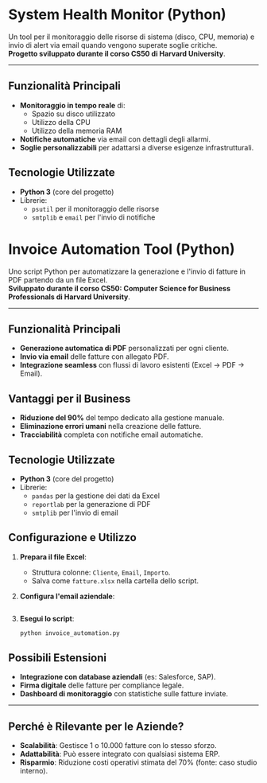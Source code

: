 # System Health Monitor (Python)

Un tool per il monitoraggio delle risorse di sistema (disco, CPU, memoria) e invio di alert via email quando vengono superate soglie critiche.  
**Progetto sviluppato durante il corso CS50 di Harvard University**.

---

##  Funzionalità Principali  
- **Monitoraggio in tempo reale** di:  
  - Spazio su disco utilizzato  
  - Utilizzo della CPU  
  - Utilizzo della memoria RAM  
- **Notifiche automatiche** via email con dettagli degli allarmi.  
- **Soglie personalizzabili** per adattarsi a diverse esigenze infrastrutturali.  

##  Tecnologie Utilizzate  
- **Python 3** (core del progetto)  
- Librerie:  
  - `psutil` per il monitoraggio delle risorse  
  - `smtplib` e `email` per l'invio di notifiche


 
# Invoice Automation Tool (Python)  

Uno script Python per automatizzare la generazione e l'invio di fatture in PDF partendo da un file Excel.  
**Sviluppato durante il corso CS50: Computer Science for Business Professionals di Harvard University**.

---

## Funzionalità Principali  
- **Generazione automatica di PDF** personalizzati per ogni cliente.  
- **Invio via email** delle fatture con allegato PDF.  
- **Integrazione seamless** con flussi di lavoro esistenti (Excel → PDF → Email).  

## Vantaggi per il Business  
- **Riduzione del 90%** del tempo dedicato alla gestione manuale.  
- **Eliminazione errori umani** nella creazione delle fatture.  
- **Tracciabilità** completa con notifiche email automatiche.  

## Tecnologie Utilizzate  
- **Python 3** (core del progetto)  
- Librerie:  
  - `pandas` per la gestione dei dati da Excel  
  - `reportlab` per la generazione di PDF  
  - `smtplib` per l'invio di email  

## Configurazione e Utilizzo  
1. **Prepara il file Excel**:  
   - Struttura colonne: `Cliente`, `Email`, `Importo`.  
   - Salva come `fatture.xlsx` nella cartella dello script.  

2. **Configura l'email aziendale**:  
   ```python
   ```

3. **Esegui lo script**:  
   ```bash
   python invoice_automation.py
   ```  

##  Possibili Estensioni  
- **Integrazione con database aziendali** (es: Salesforce, SAP).  
- **Firma digitale** delle fatture per compliance legale.  
- **Dashboard di monitoraggio** con statistiche sulle fatture inviate.  

---

##  Perché è Rilevante per le Aziende?  
- **Scalabilità**: Gestisce 1 o 10.000 fatture con lo stesso sforzo.  
- **Adattabilità**: Può essere integrato con qualsiasi sistema ERP.  
- **Risparmio**: Riduzione costi operativi stimata del 70% (fonte: caso studio interno).  
